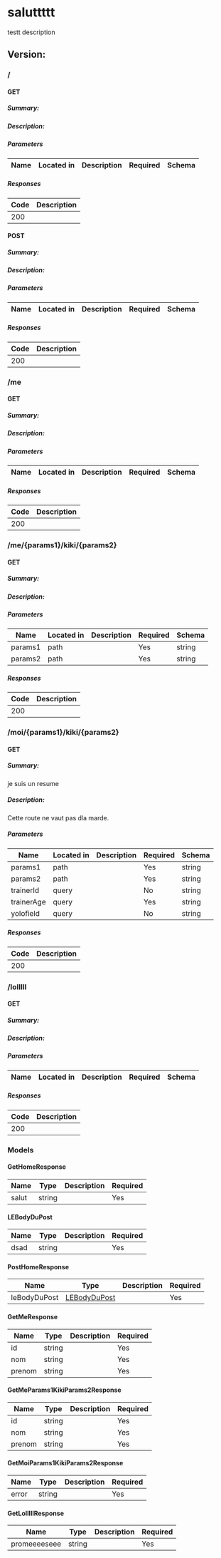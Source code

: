 # saluttttt
testt description

## Version: 

### /

#### GET
##### Summary:



##### Description:



##### Parameters

| Name | Located in | Description | Required | Schema |
| ---- | ---------- | ----------- | -------- | ---- |

##### Responses

| Code | Description |
| ---- | ----------- |
| 200 |  |

#### POST
##### Summary:



##### Description:



##### Parameters

| Name | Located in | Description | Required | Schema |
| ---- | ---------- | ----------- | -------- | ---- |

##### Responses

| Code | Description |
| ---- | ----------- |
| 200 |  |

### /me

#### GET
##### Summary:



##### Description:



##### Parameters

| Name | Located in | Description | Required | Schema |
| ---- | ---------- | ----------- | -------- | ---- |

##### Responses

| Code | Description |
| ---- | ----------- |
| 200 |  |

### /me/{params1}/kiki/{params2}

#### GET
##### Summary:



##### Description:



##### Parameters

| Name | Located in | Description | Required | Schema |
| ---- | ---------- | ----------- | -------- | ---- |
| params1 | path |  | Yes | string |
| params2 | path |  | Yes | string |

##### Responses

| Code | Description |
| ---- | ----------- |
| 200 |  |

### /moi/{params1}/kiki/{params2}

#### GET
##### Summary:

je suis un resume

##### Description:

Cette route ne vaut pas dla marde.

##### Parameters

| Name | Located in | Description | Required | Schema |
| ---- | ---------- | ----------- | -------- | ---- |
| params1 | path |  | Yes | string |
| params2 | path |  | Yes | string |
| trainerId | query |  | No | string |
| trainerAge | query |  | Yes | string |
| yolofield | query |  | No | string |

##### Responses

| Code | Description |
| ---- | ----------- |
| 200 |  |

### /lolllll

#### GET
##### Summary:



##### Description:



##### Parameters

| Name | Located in | Description | Required | Schema |
| ---- | ---------- | ----------- | -------- | ---- |

##### Responses

| Code | Description |
| ---- | ----------- |
| 200 |  |

### Models


#### GetHomeResponse

| Name | Type | Description | Required |
| ---- | ---- | ----------- | -------- |
| salut | string |  | Yes |

#### LEBodyDuPost

| Name | Type | Description | Required |
| ---- | ---- | ----------- | -------- |
| dsad | string |  | Yes |

#### PostHomeResponse

| Name | Type | Description | Required |
| ---- | ---- | ----------- | -------- |
| leBodyDuPost | [LEBodyDuPost](#lebodydupost) |  | Yes |

#### GetMeResponse

| Name | Type | Description | Required |
| ---- | ---- | ----------- | -------- |
| id | string |  | Yes |
| nom | string |  | Yes |
| prenom | string |  | Yes |

#### GetMeParams1KikiParams2Response

| Name | Type | Description | Required |
| ---- | ---- | ----------- | -------- |
| id | string |  | Yes |
| nom | string |  | Yes |
| prenom | string |  | Yes |

#### GetMoiParams1KikiParams2Response

| Name | Type | Description | Required |
| ---- | ---- | ----------- | -------- |
| error | string |  | Yes |

#### GetLolllllResponse

| Name | Type | Description | Required |
| ---- | ---- | ----------- | -------- |
| promeeeeseee | string |  | Yes |